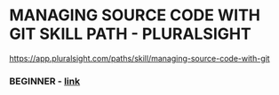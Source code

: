 # MANAGING SOURCE CODE WITH GIT SKILL PATH - PLURALSIGHT

https://app.pluralsight.com/paths/skill/managing-source-code-with-git

### BEGINNER - [link](../../Beginner/BEGINNER.md)
